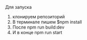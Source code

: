 Для запуска 
1. клонируем репозиторий
2. В терминале пишем $npm install
3. После npm run build:dev
4. И в конце npm run start
